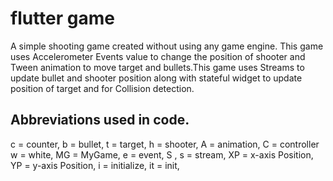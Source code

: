 # flutter game

A simple shooting game created without using any game engine.
This game uses  Accelerometer Events value to change the position of shooter and Tween animation to move target and bullets.This game uses Streams to update bullet and shooter position along with stateful widget to update position of target and for Collision detection.

## Abbreviations used in code.

c = counter,
b = bullet,
t = target,
h = shooter,
A = animation,
C = controller
w = white,
MG = MyGame,
e = event,
S , s = stream,
XP = x-axis Position,
YP = y-axis Position,
i = initialize,
it = init,




